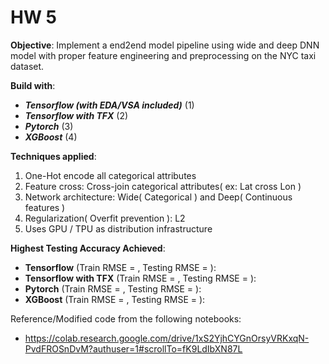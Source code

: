 # HW 5

**Objective**: Implement a end2end model pipeline using wide and deep DNN model with proper feature engineering and preprocessing on the NYC taxi dataset. 

**Build with**:
* _**Tensorflow (with EDA/VSA included)**_ (1) 
* _**Tensorflow with TFX**_ (2) 
* _**Pytorch**_ (3) 
* _**XGBoost**_ (4) 

**Techniques applied**:
1. One-Hot encode all categorical attributes
2. Feature cross: Cross-join categorical attributes( ex: Lat cross Lon )
3. Network architecture: Wide( Categorical ) and Deep( Continuous features )
4. Regularization( Overfit prevention ): L2
5. Uses GPU / TPU as distribution infrastructure 

**Highest Testing Accuracy Achieved**:
* **Tensorflow** (Train RMSE = , Testing RMSE = ): 
* **Tensorflow with TFX** (Train RMSE = , Testing RMSE = ):  
* **Pytorch** (Train RMSE = , Testing RMSE = ):  
* **XGBoost** (Train RMSE = , Testing RMSE = ):  

Reference/Modified code from the following notebooks: 
* https://colab.research.google.com/drive/1xS2YjhCYGnOrsyVRKxqN-PvdFROSnDvM?authuser=1#scrollTo=fK9LdIbXN87L
